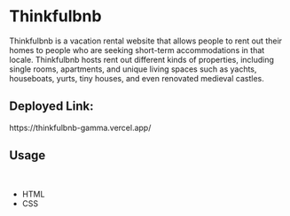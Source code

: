 # Thinkfulbnb

Thinkfulbnb is a vacation rental website that allows people to rent out their homes to people who are seeking short-term accommodations in that locale. Thinkfulbnb hosts rent out different kinds of properties, including single rooms, apartments, and unique living spaces such as yachts, houseboats, yurts, tiny houses, and even renovated medieval castles.

<h2>Deployed Link:</h2> https://thinkfulbnb-gamma.vercel.app/

<h2>Usage</h2>
<br>
<ul>
<li>HTML</li>
<li>CSS</li>


